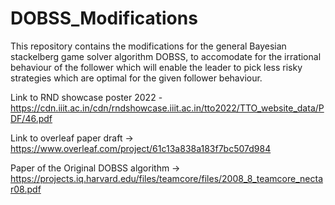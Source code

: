 # DOBSS_Modifications

This repository contains the modifications for the general Bayesian stackelberg game solver algorithm DOBSS,
to accomodate for the irrational behaviour of the follower which will enable the leader to pick less risky 
strategies which are optimal for the given follower behaviour.

Link to RND showcase poster 2022 - https://cdn.iiit.ac.in/cdn/rndshowcase.iiit.ac.in/tto2022/TTO_website_data/PDF/46.pdf

Link to overleaf paper draft -> https://www.overleaf.com/project/61c13a838a183f7bc507d984

Paper of the Original DOBSS algorithm -> https://projects.iq.harvard.edu/files/teamcore/files/2008_8_teamcore_nectar08.pdf
